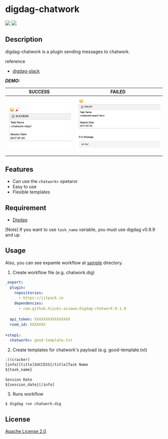 # digdag-chatwork
[![](https://jitpack.io/v/hizuki-aizawa/digdag-chatwork.svg)](https://jitpack.io/#hizuki-aizawa/digdag-chatwork)
[![](https://jitpack.io/v/hizuki-aizawa/digdag-chatwork/month.svg)](https://jitpack.io/#hizuki-aizawa/digdag-chatwork)

## Description
digdag-chatwork is a plugin sending messages to chatwork.  

reference
- [digdag-slack](https://github.com/szyn/digdag-slack)

***DEMO:***  

|SUCCESS|FAILED|
|---|---|
|[![sample-good.png](sample/imgs/sample-good.png)](sample/imgs/sample-good.png)|[![sample-danger.png](sample/imgs/sample-danger.png)](sample/imgs/sample-danger.png)|

## Features

- Can use the `chatwork>` opetaror
- Easy to use
- Flexible templates

## Requirement

- [Digdag](https://www.digdag.io/)


[Note]
If you want to use `task_name` variable, you must use digdag v0.9.9 and up.

## Usage
Also, you can see expamle workflow at [sample](https://github.com/hizuki-aizawa/digdag-chatwork/tree/master/sample) directory.

1. Create workflow file (e.g. chatwork.dig)

  ```yaml
  _export:
    plugin:
      repositories:
        - https://jitpack.io
      dependencies:
        - com.github.hizuki-aizawa:digdag-chatwork:0.1.0

    api_token: XXXXXXXXXXXXXXXX
    room_id: XXXXXXX

  +step1:
    chatwork>: good-template.txt
  ```

2. Create templates for chatwork's payload (e.g. good-template.txt)

  ```
  :)(cracker)
  [info][title]SUCCESS[/title]Task Name
  ${task_name}

  Session Date
  ${session_date}[/info]
  ```

3. Runs workflow
  ```console
  $ digdag run chatwork.dig
  ```

## License

[Apache License 2.0](LICENSE)
